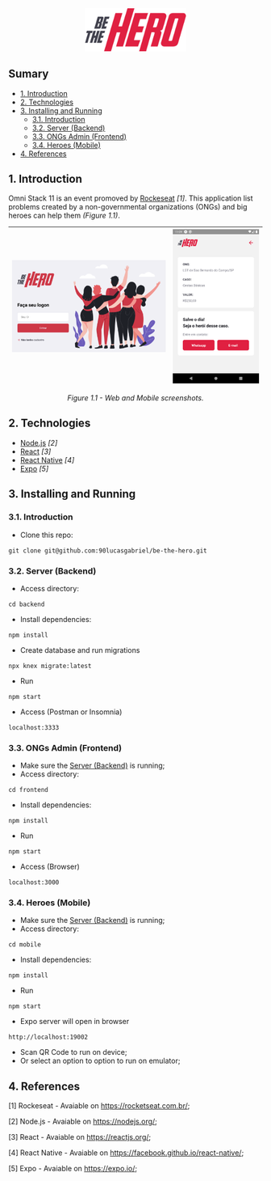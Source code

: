 <div align="center">
    <img alt="BeTheHero" title="#bethehero" src=".github/logo.svg" width="200px" />
</div>

## Sumary
  - [1. Introduction](#1-introduction)
  - [2. Technologies](#2-technologies)
  - [3. Installing and Running](#3-installing-and-running)
    - [3.1. Introduction](#31-introduction)
    - [3.2. Server (Backend)](#32-server-backend)
    - [3.3. ONGs Admin (Frontend)](#33-ongs-admin-frontend)
    - [3.4. Heroes (Mobile)](#34-heroes-mobile)
  - [4. References](#4-references)



## 1. Introduction
Omni Stack 11 is an event promoved by [Rockeseat](https://rocketseat.com.br/) _[1]_. This application list problems created by a non-governmental organizations (ONGs) and big heroes can help them _(Figure 1.1)_.

<div align="center">

| ![Web](/.github/web.png) | ![Mobile](/.github/mobile.png) |
|--|--|

_Figure 1.1 - Web and Mobile screenshots._
</div>




## 2. Technologies
- [Node.js](https://nodejs.org/en/) _[2]_
- [React](https://reactjs.org/) _[3]_
- [React Native](https://facebook.github.io/react-native/) _[4]_
- [Expo](https://expo.io/) _[5]_





## 3. Installing and Running
### 3.1. Introduction
- Clone this repo:
```
git clone git@github.com:90lucasgabriel/be-the-hero.git
```

### 3.2. Server (Backend)
- Access directory:
```
cd backend
```
- Install dependencies: 
```
npm install
```
- Create database and run migrations
```
npx knex migrate:latest
```
- Run
```
npm start
```
- Access (Postman or Insomnia)
```
localhost:3333
```

### 3.3. ONGs Admin (Frontend)
- Make sure the [Server (Backend)](#32-server-backend) is running;
- Access directory:
```
cd frontend
```
- Install dependencies: 
```
npm install
```
- Run
```
npm start
```
- Access (Browser)
```
localhost:3000
```

### 3.4. Heroes (Mobile)
- Make sure the [Server (Backend)](#32-server-backend) is running;
- Access directory:
```
cd mobile
```
- Install dependencies: 
```
npm install
```
- Run
```
npm start
```
- Expo server will open in browser
```
http://localhost:19002
```
- Scan QR Code to run on device;
- Or select an option to option to run on emulator;


## 4. References
[1] Rockeseat - Avaiable on https://rocketseat.com.br/;

[2] Node.js - Avaiable on https://nodejs.org/;

[3] React - Avaiable on https://reactjs.org/;

[4] React Native - Avaiable on https://facebook.github.io/react-native/;

[5] Expo - Avaiable on https://expo.io/;
